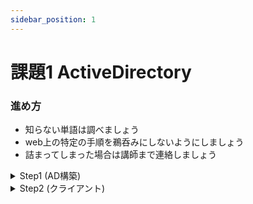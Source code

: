 ```yaml
---
sidebar_position: 1
---
```


# 課題1 ActiveDirectory

### 進め方
- 知らない単語は調べましょう
- web上の特定の手順を鵜呑みにしないようにしましょう
- 詰まってしまった場合は講師まで連絡しましょう

<details>
    <summary>Step1 (AD構築)</summary>
    <div>

VirtualBoxでWindowsServer 2022をインストールした **課題用の仮想マシン** を新たに1台構築し
DHCPサーバ、ActiveDirectoryとドメインサービスを以下の要件を満たすように構成してください  

- ### サーバ構成
    - WindowsServer
        - GUI: 有
        - 役割と機能
            - DHCP
            - ActiveDirectory(DNSサーバ含)


- ### ローカルアカウント
    | アカウント名   | パスワード |                      |
    | ------------- | --------- | -------------------- |
    | Administrator | 任意      | OSインストール時に作成 |
    | ITADM         | It@dmin   |                      |


- ### DHCP
    スコープ範囲: 192.168.100.2 ～ 192.168.100.254  
    除外範囲: 192.168.100.2 ～ 192.168.110.254  


- ### ActiveDirectory
    - ドメイン
        設定値: **任意**  

    - オブジェクト  
        [こちら](../file/XX_ActiveDirectoryサーバ_環境定義書.xlsx) の環境定義書の通りに作成してください

</div>
</details>

<details>
    <summary>Step2 (クライアント)</summary>
    <div>


サーバの動作を確認します  
クライアント用PCからドメインへ参加し、以下を確認してください  

- #### IPの割当て
    DHCPサーバからIPの割当てがされていることを確認する  


- #### パスワード変更
    `次回ログオン時にパスワード変更が必要` を設定したユーザでログオンし  
    パスワード変更画面が表示されることを確認する  


- #### ユーザ管理
    `OUの管理権限の委任`を受けたユーザでログオンし、
    OUメンバのパスワードをリセットできることを確認する  

:::tip
各操作が指示通りに実施できない場合、Step1の要件が満たせていません  
Step1で実施した内容を見直し、再度Step2を実施しましょう
:::

</div>
</details>
